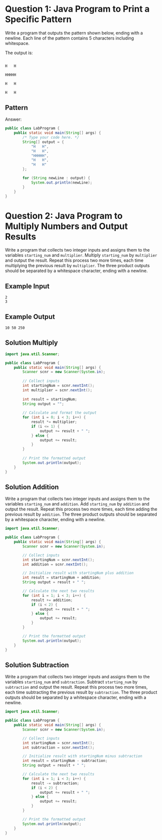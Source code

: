 # Question 1: Java Program to Print a Specific Pattern

Write a program that outputs the pattern shown below, ending with a newline. Each line of the pattern contains 5 characters including whitespace.

The output is:
``` H   H

H   H

HHHHH

H   H

H   H
```

## Pattern

Answer: 
```java
public class LabProgram {
    public static void main(String[] args) {
        /* Type your code here. */
        String[] output = {
            "H   H",
            "H   H",
            "HHHHH",
            "H   H",
            "H   H"
        };

        for (String newLine : output) {
            System.out.println(newLine);
        }
    }
}
```

# Question 2: Java Program to Multiply Numbers and Output Results

Write a program that collects two integer inputs and assigns them to the variables `starting_num` and `multiplier`. Multiply `starting_num` by `multiplier` and output the result. Repeat this process two more times, each time multiplying the previous result by `multiplier`. The three product outputs should be separated by a whitespace character, ending with a newline.

## Example Input
```
2
3 
```
## Example Output
``` 10 50 250 ```


## Solution Multiply

```java
import java.util.Scanner;

public class LabProgram {
    public static void main(String[] args) {
        Scanner scnr = new Scanner(System.in);
        
        // Collect inputs
        int startingNum = scnr.nextInt();
        int multiplier = scnr.nextInt();
        
        int result = startingNum;
        String output = "";
        
        // Calculate and format the output
        for (int i = 0; i < 3; i++) {
            result *= multiplier;
            if (i <= 1) {
                output += result + " ";
            } else {
                output += result;
            }
        }
        
        // Print the formatted output
        System.out.println(output);
    }
}
```

## Solution Addition

Write a program that collects two integer inputs and assigns them to the variables `starting_num` and `addition`. Add `starting_num` by `addition` and output the result. Repeat this process two more times, each time adding the previous result by `addition`. The three product outputs should be separated by a whitespace character, ending with a newline.

```java
import java.util.Scanner;

public class LabProgram {
    public static void main(String[] args) {
        Scanner scnr = new Scanner(System.in);

        // Collect inputs
        int startingNum = scnr.nextInt();
        int addition = scnr.nextInt();

        // Initialize result with startingNum plus addition
        int result = startingNum + addition;
        String output = result + " ";

        // Calculate the next two results
        for (int i = 1; i < 3; i++) {
            result += addition;
            if (i < 2) {
                output += result + " ";
            } else {
                output += result;
            }
        }

        // Print the formatted output
        System.out.println(output);
    }
}
```


## Solution Subtraction

Write a program that collects two integer inputs and assigns them to the variables `starting_num` and `subtraction`. Subtract `starting_num` by `subtraction` and output the result. Repeat this process two more times, each time subtracting the previous result by `subtraction`. The three product outputs should be separated by a whitespace character, ending with a newline.

```java
import java.util.Scanner;

public class LabProgram {
    public static void main(String[] args) {
        Scanner scnr = new Scanner(System.in);

        // Collect inputs
        int startingNum = scnr.nextInt();
        int subtraction = scnr.nextInt();

        // Initialize result with startingNum minus subtraction
        int result = startingNum - subtraction;
        String output = result + " ";

        // Calculate the next two results
        for (int i = 1; i < 3; i++) {
            result -= subtraction;
            if (i < 2) {
                output += result + " ";
            } else {
                output += result;
            }
        }

        // Print the formatted output
        System.out.println(output);
    }
}
```